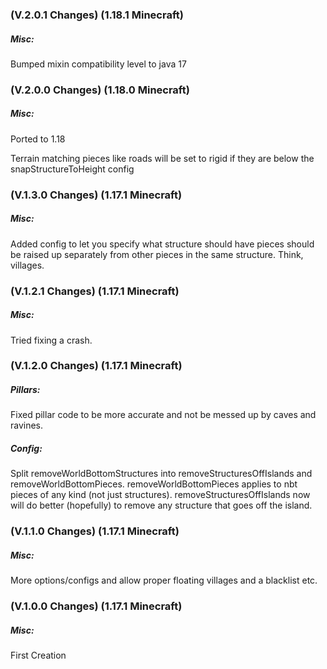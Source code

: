 ### **(V.2.0.1 Changes) (1.18.1 Minecraft)**

##### Misc:
Bumped mixin compatibility level to java 17


### **(V.2.0.0 Changes) (1.18.0 Minecraft)**

##### Misc:
Ported to 1.18

Terrain matching pieces like roads will be set to rigid if they are below the snapStructureToHeight config


### **(V.1.3.0 Changes) (1.17.1 Minecraft)**

##### Misc:
Added config to let you specify what structure should have pieces should be raised up separately from other pieces in the same structure.
  Think, villages.


### **(V.1.2.1 Changes) (1.17.1 Minecraft)**

##### Misc:
Tried fixing a crash.


### **(V.1.2.0 Changes) (1.17.1 Minecraft)**

##### Pillars:
Fixed pillar code to be more accurate and not be messed up by caves and ravines.

##### Config:
Split removeWorldBottomStructures into removeStructuresOffIslands and removeWorldBottomPieces.
 removeWorldBottomPieces applies to nbt pieces of any kind (not just structures).
 removeStructuresOffIslands now will do better (hopefully) to remove any structure that goes off the island.


### **(V.1.1.0 Changes) (1.17.1 Minecraft)**

##### Misc:
More options/configs and allow proper floating villages and a blacklist etc.


### **(V.1.0.0 Changes) (1.17.1 Minecraft)**

##### Misc:
First Creation